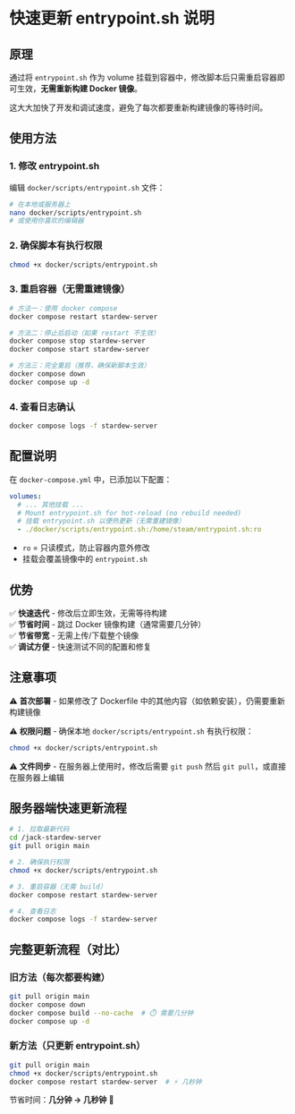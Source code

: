 # 快速更新 entrypoint.sh 说明

## 原理

通过将 `entrypoint.sh` 作为 volume 挂载到容器中，修改脚本后只需重启容器即可生效，**无需重新构建 Docker 镜像**。

这大大加快了开发和调试速度，避免了每次都要重新构建镜像的等待时间。

## 使用方法

### 1. 修改 entrypoint.sh

编辑 `docker/scripts/entrypoint.sh` 文件：

```bash
# 在本地或服务器上
nano docker/scripts/entrypoint.sh
# 或使用你喜欢的编辑器
```

### 2. 确保脚本有执行权限

```bash
chmod +x docker/scripts/entrypoint.sh
```

### 3. 重启容器（无需重建镜像）

```bash
# 方法一：使用 docker compose
docker compose restart stardew-server

# 方法二：停止后启动（如果 restart 不生效）
docker compose stop stardew-server
docker compose start stardew-server

# 方法三：完全重启（推荐，确保新脚本生效）
docker compose down
docker compose up -d
```

### 4. 查看日志确认

```bash
docker compose logs -f stardew-server
```

## 配置说明

在 `docker-compose.yml` 中，已添加以下配置：

```yaml
volumes:
  # ... 其他挂载 ...
  # Mount entrypoint.sh for hot-reload (no rebuild needed)
  # 挂载 entrypoint.sh 以便热更新（无需重建镜像）
  - ./docker/scripts/entrypoint.sh:/home/steam/entrypoint.sh:ro
```

- `ro` = 只读模式，防止容器内意外修改
- 挂载会覆盖镜像中的 `entrypoint.sh`

## 优势

✅ **快速迭代** - 修改后立即生效，无需等待构建  
✅ **节省时间** - 跳过 Docker 镜像构建（通常需要几分钟）  
✅ **节省带宽** - 无需上传/下载整个镜像  
✅ **调试方便** - 快速测试不同的配置和修复  

## 注意事项

⚠️ **首次部署** - 如果修改了 Dockerfile 中的其他内容（如依赖安装），仍需要重新构建镜像

⚠️ **权限问题** - 确保本地 `docker/scripts/entrypoint.sh` 有执行权限：
```bash
chmod +x docker/scripts/entrypoint.sh
```

⚠️ **文件同步** - 在服务器上使用时，修改后需要 `git push` 然后 `git pull`，或直接在服务器上编辑

## 服务器端快速更新流程

```bash
# 1. 拉取最新代码
cd /jack-stardew-server
git pull origin main

# 2. 确保执行权限
chmod +x docker/scripts/entrypoint.sh

# 3. 重启容器（无需 build）
docker compose restart stardew-server

# 4. 查看日志
docker compose logs -f stardew-server
```

## 完整更新流程（对比）

### 旧方法（每次都要构建）
```bash
git pull origin main
docker compose down
docker compose build --no-cache  # ⏱️ 需要几分钟
docker compose up -d
```

### 新方法（只更新 entrypoint.sh）
```bash
git pull origin main
chmod +x docker/scripts/entrypoint.sh
docker compose restart stardew-server  # ⚡ 几秒钟
```

节省时间：**几分钟 → 几秒钟** 🚀

